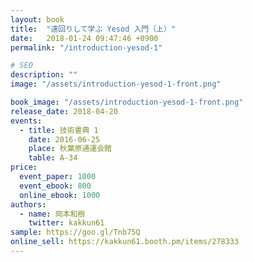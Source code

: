 ```yaml
---
layout: book
title:  "遠回りして学ぶ Yesod 入門（上）"
date:   2018-01-24 09:47:46 +0900
permalink: "/introduction-yesod-1"

# SEO
description: ""
image: "/assets/introduction-yesod-1-front.png"

book_image: "/assets/introduction-yesod-1-front.png"
release_date: 2018-04-20
events:
  - title: 技術書典 1
    date: 2016-06-25
    place: 秋葉原通運会館
    table: A-34
price:
  event_paper: 1000
  event_ebook: 800
  online_ebook: 1000
authors: 
  - name: 岡本和樹
    twitter: kakkun61
sample: https://goo.gl/Tnb75Q
online_sell: https://kakkun61.booth.pm/items/278333
---
```


